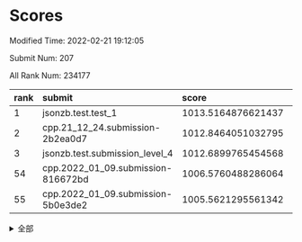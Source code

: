 # Scores

Modified Time: 2022-02-21 19:12:05

Submit Num: 207

All Rank Num: 234177

| rank |               submit               |       score        |       sigma        | pk_num |
| :--- | :--------------------------------- | :----------------- | :----------------- | :----- |
| 1    | jsonzb.test.test_1                 | 1013.5164876621437 | 0.8129230312699766 | 4521   |
| 2    | cpp.21_12_24.submission-2b2ea0d7   | 1012.8464051032795 | 0.7878729555014066 | 4526   |
| 3    | jsonzb.test.submission_level_4     | 1012.6899765454568 | 0.799974373678627  | 4526   |
| 54   | cpp.2022_01_09.submission-816672bd | 1006.5760488286064 | 0.7254522064078239 | 4526   |
| 55   | cpp.2022_01_09.submission-5b0e3de2 | 1005.5621295561342 | 0.7199644654044426 | 4524   |


<details>
<summary>全部</summary>

| rank |                 submit                 |       score        |       sigma        | pk_num |
| :--- | :------------------------------------- | :----------------- | :----------------- | :----- |
| 1    | jsonzb.test.test_1                     | 1013.5164876621437 | 0.8129230312699766 | 4521   |
| 2    | cpp.21_12_24.submission-2b2ea0d7       | 1012.8464051032795 | 0.7878729555014066 | 4526   |
| 3    | jsonzb.test.submission_level_4         | 1012.6899765454568 | 0.799974373678627  | 4526   |
| 4    | gobigger.level_3.submission_level_3_31 | 1011.5690403013563 | 0.7762562169815201 | 4520   |
| 5    | gobigger.level_3.submission_level_3_8  | 1011.240302601447  | 0.767857614988596  | 4524   |
| 6    | gobigger.level_3.submission_level_3_48 | 1011.2151658039426 | 0.7830570155557159 | 4526   |
| 7    | gobigger.level_3.submission_level_3_33 | 1010.8914821706582 | 0.7840413451972538 | 4528   |
| 8    | gobigger.level_3.submission_level_3_19 | 1010.7766581280234 | 0.7733613946679555 | 4523   |
| 9    | gobigger.level_3.submission_level_3_16 | 1010.6378242870672 | 0.7714396019837105 | 4527   |
| 10   | gobigger.level_3.submission_level_3_27 | 1010.5874769881038 | 0.7541395489597011 | 4525   |
| 11   | gobigger.level_3.submission_level_3_34 | 1010.5497967212326 | 0.7721452205917269 | 4524   |
| 12   | gobigger.level_3.submission_level_3_23 | 1010.4481226769384 | 0.7466115501326521 | 4523   |
| 13   | gobigger.level_3.submission_level_3_17 | 1010.4242927866482 | 0.7752054218063645 | 4519   |
| 14   | gobigger.level_3.submission_level_3_10 | 1010.3686287686874 | 0.7652842164350436 | 4529   |
| 15   | gobigger.level_3.submission_level_3_9  | 1010.3617712949928 | 0.7641303559499819 | 4528   |
| 16   | gobigger.level_3.submission_level_3_0  | 1010.2743037853643 | 0.7652409959410212 | 4522   |
| 17   | gobigger.level_3.submission_level_3_12 | 1010.262611361564  | 0.753508860465202  | 4526   |
| 18   | gobigger.level_3.submission_level_3_11 | 1010.2044593308492 | 0.7853239036964985 | 4524   |
| 19   | gobigger.level_3.submission_level_3_43 | 1010.18177476203   | 0.7450014043006532 | 4526   |
| 20   | gobigger.level_3.submission_level_3_29 | 1010.1586332567229 | 0.7926229593408006 | 4523   |
| 21   | gobigger.level_3.submission_level_3_21 | 1010.1455327814444 | 0.7619395402148902 | 4526   |
| 22   | gobigger.level_3.submission_level_3_39 | 1010.105311867776  | 0.7588381330287318 | 4527   |
| 23   | gobigger.level_3.submission_level_3_5  | 1009.9954017166369 | 0.7516537989592404 | 4526   |
| 24   | gobigger.level_3.submission_level_3_38 | 1009.9803503300574 | 0.747365540453769  | 4524   |
| 25   | gobigger.level_3.submission_level_3_46 | 1009.9521266583812 | 0.7777118356626114 | 4524   |
| 26   | gobigger.level_3.submission_level_3_18 | 1009.8949117634185 | 0.7438009675855114 | 4524   |
| 27   | gobigger.level_3.submission_level_3_42 | 1009.8875126150435 | 0.7817122700343869 | 4523   |
| 28   | gobigger.level_3.submission_level_3_37 | 1009.8818458678003 | 0.7584542108224778 | 4522   |
| 29   | gobigger.level_3.submission_level_3_20 | 1009.802040015563  | 0.7608556243612167 | 4527   |
| 30   | gobigger.level_3.submission_level_3_24 | 1009.7765647872368 | 0.7664871277403903 | 4523   |
| 31   | gobigger.level_3.submission_level_3_1  | 1009.7370763219296 | 0.7715695220450814 | 4528   |
| 32   | gobigger.level_3.submission_level_3_25 | 1009.5318662249962 | 0.7414617018917445 | 4524   |
| 33   | gobigger.level_3.submission_level_3_41 | 1009.5151025178358 | 0.7602601536507528 | 4530   |
| 34   | gobigger.level_3.submission_level_3_28 | 1009.5132883217955 | 0.7675877056677447 | 4523   |
| 35   | gobigger.level_3.submission_level_3_2  | 1009.4963875888163 | 0.7562096569780581 | 4522   |
| 36   | gobigger.level_3.submission_level_3_44 | 1009.4614856795255 | 0.7596403845233626 | 4525   |
| 37   | gobigger.level_3.submission_level_3_47 | 1009.4422925788892 | 0.7426329575742308 | 4527   |
| 38   | gobigger.level_3.submission_level_3_40 | 1009.4083527477205 | 0.7429135216875933 | 4525   |
| 39   | gobigger.level_3.submission_level_3_7  | 1009.3553672207372 | 0.7553029013743038 | 4526   |
| 40   | gobigger.level_3.submission_level_3_26 | 1009.3248762521227 | 0.7518360174712374 | 4528   |
| 41   | gobigger.level_3.submission_level_3_15 | 1009.2549392980778 | 0.7357062857887302 | 4530   |
| 42   | gobigger.level_3.submission_level_3_30 | 1009.2512393936198 | 0.7505580679205462 | 4525   |
| 43   | gobigger.level_3.submission_level_3_36 | 1009.230457453548  | 0.7440025772519742 | 4525   |
| 44   | gobigger.level_3.submission_level_3_6  | 1009.1822351359342 | 0.7398801794151422 | 4520   |
| 45   | gobigger.level_3.submission_level_3_4  | 1009.1179367117606 | 0.758088168381713  | 4526   |
| 46   | gobigger.level_3.submission_level_3_35 | 1009.1161052813866 | 0.7470451260155893 | 4525   |
| 47   | gobigger.level_3.submission_level_3_22 | 1009.1000679388142 | 0.7611887180901785 | 4528   |
| 48   | gobigger.level_3.submission_level_3_49 | 1009.0564779948539 | 0.7473379131002541 | 4524   |
| 49   | gobigger.level_3.submission_level_3_3  | 1008.8296906082845 | 0.7489374289355014 | 4523   |
| 50   | gobigger.level_3.submission_level_3_45 | 1008.6003541735882 | 0.7564717797284064 | 4528   |
| 51   | gobigger.level_3.submission_level_3_14 | 1008.5660255766346 | 0.7786058045303832 | 4527   |
| 52   | gobigger.level_3.submission_level_3_32 | 1008.3706623925677 | 0.7319041989742792 | 4525   |
| 53   | gobigger.level_3.submission_level_3_13 | 1008.3167179383233 | 0.7389645089392148 | 4524   |
| 54   | cpp.2022_01_09.submission-816672bd     | 1006.5760488286064 | 0.7254522064078239 | 4526   |
| 55   | cpp.2022_01_09.submission-5b0e3de2     | 1005.5621295561342 | 0.7199644654044426 | 4524   |
| 56   | gobigger.level_1.submission_level_1_1  | 1005.3244136701768 | 0.7265631185734119 | 4530   |
| 57   | gobigger.level_1.submission_level_1_32 | 1004.8515712811235 | 0.7103512624611726 | 4528   |
| 58   | gobigger.level_1.submission_level_1_13 | 1004.8310546999155 | 0.7253129500937152 | 4523   |
| 59   | gobigger.level_1.submission_level_1_33 | 1004.7394460922982 | 0.7103375301609409 | 4527   |
| 60   | gobigger.level_1.submission_level_1_27 | 1004.5173044787218 | 0.724661031799368  | 4526   |
| 61   | gobigger.level_1.submission_level_1_6  | 1004.3638990773392 | 0.7269948681994843 | 4522   |
| 62   | gobigger.level_1.submission_level_1_3  | 1004.3082798046438 | 0.7186912960228847 | 4520   |
| 63   | gobigger.level_1.submission_level_1_16 | 1004.1552375244881 | 0.7293799760527141 | 4525   |
| 64   | gobigger.level_1.submission_level_1_22 | 1004.1485069398228 | 0.7219569728681472 | 4525   |
| 65   | gobigger.level_1.submission_level_1_12 | 1004.066692155367  | 0.7269153788781674 | 4528   |
| 66   | gobigger.level_1.submission_level_1_14 | 1004.0363478071276 | 0.7259046867311326 | 4525   |
| 67   | gobigger.level_1.submission_level_1_18 | 1004.0288751133504 | 0.7145510227047279 | 4522   |
| 68   | gobigger.level_1.submission_level_1_28 | 1004.0034408606945 | 0.7188853642220718 | 4520   |
| 69   | gobigger.level_1.submission_level_1_45 | 1003.8907510619244 | 0.7151952789032416 | 4521   |
| 70   | gobigger.level_1.submission_level_1_41 | 1003.7143059986636 | 0.7148626027707926 | 4528   |
| 71   | gobigger.level_1.submission_level_1_24 | 1003.6922683570908 | 0.715513547394372  | 4529   |
| 72   | gobigger.level_1.submission_level_1_8  | 1003.6899455088039 | 0.7276280727713291 | 4524   |
| 73   | gobigger.level_1.submission_level_1_17 | 1003.6855530279503 | 0.7328013057696146 | 4527   |
| 74   | gobigger.level_1.submission_level_1_4  | 1003.6243025010247 | 0.7144709714273977 | 4523   |
| 75   | gobigger.level_1.submission_level_1_23 | 1003.5628146128249 | 0.7071088931810704 | 4525   |
| 76   | gobigger.level_1.submission_level_1_47 | 1003.5615011477515 | 0.7189057204032547 | 4532   |
| 77   | gobigger.level_1.submission_level_1_5  | 1003.5032321846636 | 0.7177272324505101 | 4526   |
| 78   | gobigger.level_1.submission_level_1_30 | 1003.382874131043  | 0.7291771085297112 | 4525   |
| 79   | gobigger.level_1.submission_level_1_10 | 1003.2771376756529 | 0.7258469026071152 | 4523   |
| 80   | gobigger.level_1.submission_level_1_49 | 1003.261235641997  | 0.7153371496216673 | 4523   |
| 81   | gobigger.level_1.submission_level_1_40 | 1003.2487810411588 | 0.70847023560917   | 4525   |
| 82   | gobigger.level_1.submission_level_1_38 | 1003.2470549714311 | 0.7135027091600742 | 4525   |
| 83   | gobigger.level_1.submission_level_1_11 | 1003.2441877367183 | 0.7335017045922438 | 4521   |
| 84   | gobigger.level_1.submission_level_1_35 | 1003.2114239842571 | 0.7152399355112091 | 4521   |
| 85   | gobigger.level_1.submission_level_1_48 | 1003.1429473013006 | 0.7233396345459366 | 4524   |
| 86   | gobigger.level_1.submission_level_1_7  | 1003.1367939934709 | 0.7235981555864507 | 4523   |
| 87   | gobigger.level_1.submission_level_1_15 | 1003.0321587378372 | 0.7094919532109077 | 4520   |
| 88   | gobigger.level_1.submission_level_1_37 | 1002.9798853767971 | 0.7199491981114294 | 4530   |
| 89   | gobigger.level_1.submission_level_1_19 | 1002.9089436662024 | 0.7031299530346532 | 4525   |
| 90   | gobigger.level_1.submission_level_1_46 | 1002.9004353587122 | 0.7106172929048583 | 4528   |
| 91   | gobigger.level_1.submission_level_1_20 | 1002.8387698221954 | 0.7105014155404636 | 4528   |
| 92   | gobigger.level_1.submission_level_1_21 | 1002.7476708420692 | 0.7095783343102433 | 4523   |
| 93   | gobigger.level_1.submission_level_1_36 | 1002.6678541479483 | 0.7161753434116094 | 4523   |
| 94   | gobigger.level_1.submission_level_1_31 | 1002.6064244997281 | 0.7102952146289474 | 4523   |
| 95   | gobigger.level_1.submission_level_1_9  | 1002.5744877970284 | 0.7104463564008516 | 4519   |
| 96   | gobigger.level_1.submission_level_1_26 | 1002.5651365641909 | 0.707838018222834  | 4528   |
| 97   | gobigger.level_1.submission_level_1_39 | 1002.4774280619921 | 0.7155094880719014 | 4527   |
| 98   | gobigger.level_1.submission_level_1_34 | 1002.4609702280218 | 0.7143799188795062 | 4523   |
| 99   | gobigger.level_1.submission_level_1_0  | 1002.3456124613016 | 0.7086874422542153 | 4524   |
| 100  | gobigger.level_1.submission_level_1_43 | 1002.2830047955    | 0.7063367714639276 | 4522   |
| 101  | gobigger.level_1.submission_level_1_2  | 1002.2645634484697 | 0.7156892701990584 | 4527   |
| 102  | gobigger.level_1.submission_level_1_29 | 1002.2639714572463 | 0.7034981930096472 | 4518   |
| 103  | gobigger.level_1.submission_level_1_44 | 1002.1266534349147 | 0.7158031057364996 | 4527   |
| 104  | gobigger.level_1.submission_level_1_25 | 1001.8261154229137 | 0.7044748701064653 | 4530   |
| 105  | gobigger.level_1.submission_level_1_42 | 1001.648105652414  | 0.710814210104766  | 4526   |
| 106  | gobigger.random.submission_random_27   | 997.9421731239747  | 0.7183558965653785 | 4530   |
| 107  | gobigger.random.submission_random_17   | 997.3505773075617  | 0.6924973553192008 | 4528   |
| 108  | gobigger.random.submission_random_19   | 997.1251930577534  | 0.7004535049107017 | 4527   |
| 109  | gobigger.random.submission_random_1    | 996.8969985446372  | 0.7046630464422822 | 4521   |
| 110  | gobigger.random.submission_random_24   | 996.8569246265572  | 0.7046651384301145 | 4523   |
| 111  | gobigger.random.submission_random_18   | 996.6448363868453  | 0.7052374266458279 | 4526   |
| 112  | gobigger.random.submission_random_4    | 996.5113443861894  | 0.7138711046935649 | 4526   |
| 113  | gobigger.random.submission_random_42   | 996.4770583396373  | 0.6940376974837155 | 4527   |
| 114  | gobigger.random.submission_random_6    | 996.3298611718906  | 0.7011180033665363 | 4533   |
| 115  | gobigger.random.submission_random_30   | 996.2964626945936  | 0.7140114449390754 | 4525   |
| 116  | gobigger.random.submission_random_12   | 996.1949401180648  | 0.7028997441671075 | 4526   |
| 117  | gobigger.random.submission_random_22   | 996.177924170661   | 0.7086116851073647 | 4526   |
| 118  | gobigger.random.submission_random_2    | 996.177892717841   | 0.7150838640935983 | 4524   |
| 119  | gobigger.random.submission_random_16   | 996.1713779956439  | 0.7263394262528887 | 4525   |
| 120  | gobigger.random.submission_random_20   | 996.1673399224155  | 0.7148760868842168 | 4526   |
| 121  | gobigger.random.submission_random_7    | 996.1247344943429  | 0.7049607251695033 | 4527   |
| 122  | gobigger.random.submission_random_46   | 996.0186470902551  | 0.7210850083148483 | 4530   |
| 123  | gobigger.random.submission_random_41   | 996.0105944834716  | 0.7003058929505636 | 4525   |
| 124  | gobigger.random.submission_random_31   | 995.9560536118322  | 0.7178075016541624 | 4526   |
| 125  | gobigger.random.submission_random_29   | 995.9533320314383  | 0.7133000685656741 | 4526   |
| 126  | gobigger.random.submission_random_14   | 995.9303650740723  | 0.7213267113938482 | 4527   |
| 127  | gobigger.random.submission_random_23   | 995.9247557592817  | 0.7048053558113473 | 4526   |
| 128  | gobigger.random.submission_random_15   | 995.9066891895854  | 0.7247956049412367 | 4528   |
| 129  | gobigger.random.submission_random_26   | 995.884830581039   | 0.6987848986531286 | 4529   |
| 130  | gobigger.random.submission_random_47   | 995.8371066651329  | 0.7018006577075124 | 4526   |
| 131  | gobigger.random.submission_random_25   | 995.8336894355176  | 0.7192602899028773 | 4526   |
| 132  | gobigger.random.submission_random_43   | 995.8095967831376  | 0.7096819594751361 | 4527   |
| 133  | gobigger.random.submission_random_13   | 995.8056823629424  | 0.7150673776081611 | 4526   |
| 134  | gobigger.random.submission_random_28   | 995.7569928721974  | 0.7113217281912289 | 4521   |
| 135  | gobigger.random.submission_random_11   | 995.7506267753162  | 0.7060160826226833 | 4526   |
| 136  | gobigger.random.submission_random_36   | 995.7467219072773  | 0.7023291949854958 | 4529   |
| 137  | gobigger.random.submission_random_35   | 995.7329769253655  | 0.7031094128283852 | 4528   |
| 138  | gobigger.random.submission_random_38   | 995.7185881702518  | 0.7226878889505708 | 4528   |
| 139  | gobigger.random.submission_random_48   | 995.6675559339776  | 0.7129634572018875 | 4522   |
| 140  | gobigger.random.submission_random_44   | 995.6455760222686  | 0.7084524841904831 | 4529   |
| 141  | gobigger.random.submission_random_32   | 995.5279130590372  | 0.6977510432989742 | 4522   |
| 142  | gobigger.random.submission_random_21   | 995.5146193788805  | 0.7204885291684906 | 4522   |
| 143  | gobigger.random.submission_random_5    | 995.3241621077123  | 0.7219203745964832 | 4520   |
| 144  | gobigger.random.submission_random_33   | 995.3086275702467  | 0.7162381570090631 | 4528   |
| 145  | gobigger.random.submission_random_40   | 995.2535618596906  | 0.7096230688516562 | 4524   |
| 146  | gobigger.random.submission_random_9    | 995.1794688626488  | 0.7248653554941848 | 4527   |
| 147  | gobigger.random.submission_random_10   | 995.1572855469375  | 0.7093401015353448 | 4526   |
| 148  | gobigger.random.submission_random_37   | 995.0877478923012  | 0.7212185703711833 | 4528   |
| 149  | gobigger.random.submission_random_34   | 995.0362162113408  | 0.7143846270962726 | 4519   |
| 150  | gobigger.random.submission_random_8    | 994.9369949087558  | 0.7076178371169887 | 4525   |
| 151  | gobigger.level_2.submission_level_2_13 | 994.9311685165412  | 0.7205416012126006 | 4526   |
| 152  | gobigger.random.submission_random_0    | 994.8907832147067  | 0.7174101190742658 | 4529   |
| 153  | gobigger.random.submission_random_49   | 994.7528828171361  | 0.7250376266975747 | 4526   |
| 154  | gobigger.random.submission_random_45   | 994.7501510954593  | 0.7216836717730705 | 4526   |
| 155  | gobigger.random.submission_random_39   | 994.7352905644314  | 0.7206984606093669 | 4520   |
| 156  | gobigger.random.submission_random_3    | 994.6438082409636  | 0.7280984803810837 | 4529   |
| 157  | gobigger.level_2.submission_level_2_12 | 994.5074236596365  | 0.7241302614122556 | 4526   |
| 158  | gobigger.level_2.submission_level_2_24 | 993.7125061795341  | 0.7343195591745016 | 4523   |
| 159  | gobigger.level_2.submission_level_2_30 | 993.6467564484325  | 0.7212307760432247 | 4527   |
| 160  | gobigger.level_2.submission_level_2_29 | 993.318342015462   | 0.7287036147468745 | 4529   |
| 161  | gobigger.level_2.submission_level_2_16 | 993.2542933944796  | 0.7292710460607067 | 4523   |
| 162  | gobigger.level_2.submission_level_2_40 | 993.140401999243   | 0.725968852028658  | 4527   |
| 163  | gobigger.level_2.submission_level_2_47 | 993.0303616378638  | 0.7267351654169597 | 4525   |
| 164  | gobigger.level_2.submission_level_2_3  | 993.0298689417348  | 0.7341296875384541 | 4521   |
| 165  | gobigger.level_2.submission_level_2_18 | 993.0245630029976  | 0.7382433594167092 | 4525   |
| 166  | gobigger.level_2.submission_level_2_22 | 992.8937557361874  | 0.7426838245717859 | 4530   |
| 167  | gobigger.level_2.submission_level_2_2  | 992.7987526987766  | 0.7334682401510749 | 4518   |
| 168  | gobigger.level_2.submission_level_2_26 | 992.7613638335303  | 0.7353939395900435 | 4522   |
| 169  | gobigger.level_2.submission_level_2_4  | 992.694860049698   | 0.740324298043348  | 4528   |
| 170  | gobigger.level_2.submission_level_2_49 | 992.6944722783866  | 0.7392192026231003 | 4529   |
| 171  | gobigger.level_2.submission_level_2_45 | 992.6169258922638  | 0.7577125799835286 | 4523   |
| 172  | gobigger.level_2.submission_level_2_20 | 992.6031782903792  | 0.7574808399641807 | 4527   |
| 173  | gobigger.level_2.submission_level_2_17 | 992.5673239294649  | 0.7251248697338105 | 4525   |
| 174  | gobigger.level_2.submission_level_2_23 | 992.4801722201894  | 0.7412610433740783 | 4526   |
| 175  | gobigger.level_2.submission_level_2_34 | 992.4306706872192  | 0.7271943339783753 | 4526   |
| 176  | gobigger.level_2.submission_level_2_7  | 992.423706272095   | 0.7468293905444265 | 4521   |
| 177  | gobigger.level_2.submission_level_2_35 | 992.3921858540745  | 0.7635255668021789 | 4530   |
| 178  | gobigger.level_2.submission_level_2_9  | 992.3486189906832  | 0.7273601852220952 | 4524   |
| 179  | gobigger.level_2.submission_level_2_31 | 992.2806279284775  | 0.7362848720310896 | 4518   |
| 180  | gobigger.level_2.submission_level_2_46 | 992.259932764422   | 0.7647973327803935 | 4526   |
| 181  | gobigger.level_2.submission_level_2_5  | 992.2375275249783  | 0.7402904569101006 | 4526   |
| 182  | gobigger.level_2.submission_level_2_37 | 992.2004709230845  | 0.7349982052499919 | 4528   |
| 183  | gobigger.level_2.submission_level_2_10 | 992.0351651506801  | 0.75912100525638   | 4532   |
| 184  | gobigger.level_2.submission_level_2_32 | 991.9881773865617  | 0.7540624573245297 | 4521   |
| 185  | gobigger.level_2.submission_level_2_38 | 991.9214605872362  | 0.7386350966151244 | 4525   |
| 186  | gobigger.level_2.submission_level_2_48 | 991.9069606295363  | 0.7481209910730862 | 4521   |
| 187  | gobigger.level_2.submission_level_2_42 | 991.853746092153   | 0.7369166182433985 | 4527   |
| 188  | gobigger.level_2.submission_level_2_15 | 991.7845752015035  | 0.7561324393045039 | 4524   |
| 189  | gobigger.level_2.submission_level_2_33 | 991.7756220373999  | 0.7696051624850152 | 4527   |
| 190  | gobigger.level_2.submission_level_2_11 | 991.6668015398976  | 0.7551113900479405 | 4523   |
| 191  | gobigger.level_2.submission_level_2_0  | 991.6171560121821  | 0.7735485149377894 | 4530   |
| 192  | gobigger.level_2.submission_level_2_36 | 991.6060149449178  | 0.7476191903144234 | 4525   |
| 193  | gobigger.level_2.submission_level_2_43 | 991.5638080989398  | 0.7395887963670041 | 4525   |
| 194  | gobigger.level_2.submission_level_2_1  | 991.5637658594645  | 0.761844996559966  | 4526   |
| 195  | gobigger.level_2.submission_level_2_19 | 991.5390806875165  | 0.7536284120159559 | 4522   |
| 196  | gobigger.level_2.submission_level_2_8  | 991.4983327349092  | 0.7623979627077286 | 4525   |
| 197  | gobigger.level_2.submission_level_2_21 | 991.478233689761   | 0.7664061015477087 | 4521   |
| 198  | gobigger.level_2.submission_level_2_41 | 991.4694549452292  | 0.7482265855430442 | 4525   |
| 199  | gobigger.level_2.submission_level_2_14 | 991.2872556251849  | 0.7526544013323171 | 4525   |
| 200  | gobigger.level_2.submission_level_2_44 | 991.2092291534226  | 0.75110024427669   | 4526   |
| 201  | gobigger.level_2.submission_level_2_6  | 991.1874184822726  | 0.7437395835214762 | 4525   |
| 202  | gobigger.level_2.submission_level_2_28 | 990.5506441533482  | 0.7626244609161523 | 4524   |
| 203  | gobigger.level_2.submission_level_2_39 | 990.4553306245532  | 0.764747402491006  | 4528   |
| 204  | gobigger.level_2.submission_level_2_25 | 990.240936788478   | 0.7737962925001697 | 4519   |
| 205  | gobigger.level_2.submission_level_2_27 | 989.9800972360486  | 0.7703936971313337 | 4524   |
| 206  | gobigger.none.submission_none_0        | 979.5692409272782  | 1.1517109976366033 | 4528   |
| 207  | gobigger.none.submission_none_1        | 976.379657173241   | 1.331598020531629  | 4527   |

</details>